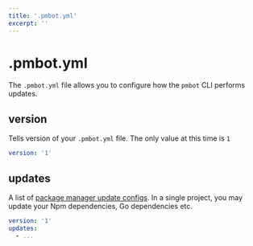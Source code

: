 ```yaml
---
title: '.pmbot.yml'
excerpt: ''
---
```


# .pmbot.yml

The `.pmbot.yml` file allows you to configure how the `pmbot` CLI performs updates.

<div class="table-of-content"></div>

## version

Tells version of your `.pmbot.yml` file. The only value at this time is `1`

<div class="code-group" data-props='{ "lineNumbers": ["true"] }'>

```yaml
version: '1'
```

</div>

## updates

A list of [package manager update configs](/package-manager-update-config). In a single project, you may update your Npm dependencies, Go dependencies etc.

<div class="code-group" data-props='{ "lineNumbers": ["true"] }'>

````yaml
version: '1'
updates:
  - ...
````

</div>
